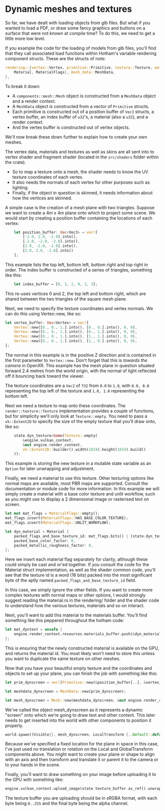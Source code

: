 # Dynamic meshes and textures

So far, we have dealt with loading objects from glb files.  But what if
you wanted to load a PDF, or draw some fancy graphics and buttons on
a surface that were not known at compile time?  To do this, we need to
get a little more low level.

If you example the code for the loading of models from glb files, you'll
find that they call associated load functions within Hotham's variable
rendering component structs.  These are the structs of note:

```rust
rendering::{vertex::Vertex, primitive::Primitive, texture::Texture, material::{
    Material, MaterialFlags}, mesh_data::MeshData,
},
```

To break it down:
* A `components::mesh::Mesh` object is constructed from a `MeshData` object and a render context. 
* A `MeshData` object is constructed from a vector of `Primitive` structs.
* Each primitive is constructed out of a position buffer of `Vec3` structs, a vertex buffer, an index buffer of `u32`'s, a material (also a `u32`), and a render context.
* And the vertex buffer is constructed out of vertex objects.

We'll now break these down further to explain how to create your own meshes.

The vertex data, materials and textures as well as skins are all sent
into to vertex shader and fragment shader (located in the `src/shaders`
folder within the crate).
* So to map a texture onto a mesh, the shader needs to know the UV texture coordinates of each vertex.
* It also needs the normals of each vertex for other purposes such as lighting.
* Finally, if the object in question is skinned, it needs information about how the vertices are skinned.

A simple case is the creation of a mesh plane with two triangles.
Suppose we want to create a 4m x 4m plane onto which to project some
scene.  We would start by creating a position buffer containing the
locations of each vertex:

```rust
    let position_buffer: Vec<Vec3> = vec![
		[-2.0, 2.0, -2.0].into(),
		[-2.0, -2.0, -2.0].into(),
		[2.0, -2.0, -2.0].into(),
		[2.0, 2.0, -2.0].into()
    ];
```

This example lists the top left, bottom left, bottom right and top right
in order.  The index buffer is constructed of a series of triangles,
something like this:

```rust
    let index_buffer = [0, 1, 2, 0, 2, 3];
```

This re-uses vertices 0 and 2, the top left and bottom right, which are
shared between the two triangles of the square mesh plane.

Next, we need to specify the texture coordinates and vertex normals.
We can do this using Vertex::new, like so:

```rust
let vertex_buffer: Vec<Vertex> = vec![ 
    Vertex::new([0., 0., 1.].into(), [0., 0.].into(), 0, 0),
    Vertex::new([0., 0., 1.].into(), [0., 1.].into(), 0, 0),
    Vertex::new([0., 0., 1.].into(), [1., 1.].into(), 0, 0),
    Vertex::new([0., 0., 1.].into(), [1., 0.].into(), 0, 0),
];
```

The normal in this example is in the positive Z direction and is contained in the first parameter to `Vertex::new`.  Don't forget that this is *towards the camera* in OpenXR.  This example has the mesh plane in question situated forward 2.4 metres from the world origin, with the normal of light reflected off it bouncing back toward the viewer.

The texture coordinates are a `Vec2` of `f32` from `0.0` to `1.0`, with `0.0, 0.0` representing the top left of the texture and `1.0, 1.0` representing the bottom left.

Next we need a texture to map onto these coordinates.  The `render::texture::Texture` implementation provides a couple of functions, but for simplicity we'll only look at `Texture::empty`.  You need to pass a `vk::Extent2D` to specify the size of the empty texture that you’ll draw onto, like so:

```rust
    state.dyn_texture=Some(Texture::empty(
		&engine.vulkan_context,
		&mut engine.render_context, 
		vk::Extent2D::builder().width(1024).height(1024).build()
	));
```

This example is storing the new texture in a mutable state variable
as an `Option` for later unwrapping and adjustment.

Finally, we need a material to use this texture.  Other texturing
options like normal maps are available, most PBR maps are supported.
Consult the documentation or module code for more information.  In
this example we will simply create a material with a base color texture
and unlit workflow, such as you might use to display a 2 dimensional
image or rasterised text on screen.

```rust
let mut mat_flags = MaterialFlags::empty();
mat_flags.insert(MaterialFlags::HAS_BASE_COLOR_TEXTURE);
mat_flags.insert(MaterialFlags::UNLIT_WORKFLOW);

let dyn_material = Material {
    packed_flags_and_base_texture_id: mat_flags.bits() | (state.dyn_texture.as_ref().unwrap().index << 16),
    packed_base_color_factor: 0,
    packed_metallic_roughness_factor: 0,
};
```

Here we insert each material flag separately for clarity, although
these could simply be cast and or'ed together.  If you consult the code
for the Material struct implementation, as well as the shader common
code, you’ll see that the texture id is a word (16 bits) packed into the
most significant byte of the aptly named
`packed_flags_and_base_texture_id` field.  

In this case, we simply ignore the other fields.  If you want to create more complex textures with normal maps or other options, I would strongly suggest reading the material.rs in the rendering/ folder and the shader code to understand
how the various textures, materials and so on interact.

Next, you'll want to add this material to the materials buffer.  You'll
find something like this peppered throughout the hotham code:

```rust
let mat_dyntext = unsafe {
    engine.render_context.resources.materials_buffer.push(&dyn_material)
};
```

This is ensuring that the newly constructed material is available on
the GPU, and returns the material id.  You most likely won't need to
store this unless you want to duplicate the same texture on other
meshes.

Now that you have your beautiful empty texture and the coordinates
and objects to set up your plane, you can finish the job with something
like this:

```rust
let prim_dynscreen = vec![Primitive::new(&position_buffer[..], &vertex_buffer[..], &index_buffer[..], mat_dyntext, &mut engine.render_context)];

let meshdata_dynscreen = MeshData::new(prim_dynscreen);

let mesh_dynscreen = Mesh::new(meshdata_dynscreen, &mut engine.render_context);
```

We've called the object mesh_dynscreen as it represents a dynamic
"screen" onto which we’re going to draw text and other content.  This
later needs to get inserted into the world with other components to
position it properly.

```rust
world.spawn((Visible{}, mesh_dynscreen, LocalTransform {..Default::default()}, GlobalTransform::default()));
```

Because we've specified a fixed location for the plane in space in this
case, I've just used no translation or rotation on the Local and
GlobalTransform components above.  You might want to create your
plane or shape to align with an axis and then transform and translate it
or parent it to the camera or to your hands in the scene.

Finally, you'll want to draw something on your image before
uploading it to the GPU with something like:

```rust
engine.vulkan_context.upload_image(state.texture_buffer.as_ref().unwrap(), 1, vec![0], &(state.dyn_texture.as_ref().unwrap().image));
```

The texture buffer you are uploading should be in sRGBA format, with
each byte being `0..255` and the final byte being the alpha channel.
